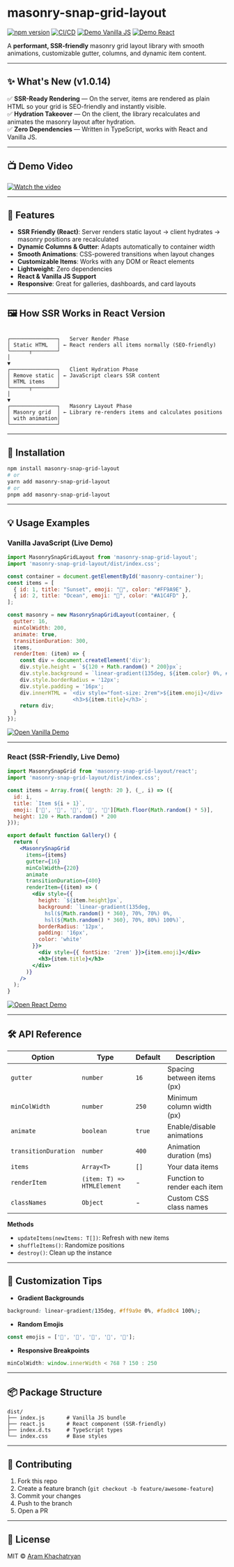 
# masonry-snap-grid-layout

[![npm version](https://img.shields.io/npm/v/masonry-snap-grid-layout?color=brightgreen)](https://www.npmjs.com/package/masonry-snap-grid-layout)
[![CI/CD](https://github.com/khachatryan-dev/masonry-snap-grid-layout/actions/workflows/publish.yml/badge.svg)](https://github.com/khachatryan-dev/masonry-snap-grid-layout/actions)
[![Demo Vanilla JS](https://img.shields.io/badge/demo-vanilla%20js-blue)](https://codesandbox.io/p/sandbox/l9xl7s)
[![Demo React](https://img.shields.io/badge/demo-react-blue)](https://codesandbox.io/p/sandbox/rgxsxp)

A **performant, SSR-friendly** masonry grid layout library with smooth animations, customizable gutter, columns, and dynamic item content.

---

## ✨ What's New (v1.0.14)
✅ **SSR-Ready Rendering** — On the server, items are rendered as plain HTML so your grid is SEO-friendly and instantly visible.  
✅ **Hydration Takeover** — On the client, the library recalculates and animates the masonry layout after hydration.  
✅ **Zero Dependencies** — Written in TypeScript, works with React and Vanilla JS.  

---

## 📺 Demo Video

[![Watch the video](https://img.youtube.com/vi/mHK_6z9WEWs/hqdefault.jpg)](https://www.youtube.com/watch?v=mHK_6z9WEWs)

---

## 🚀 Features

- **SSR Friendly (React)**: Server renders static layout → client hydrates → masonry positions are recalculated
- **Dynamic Columns & Gutter**: Adapts automatically to container width
- **Smooth Animations**: CSS-powered transitions when layout changes
- **Customizable Items**: Works with any DOM or React elements
- **Lightweight**: Zero dependencies
- **React & Vanilla JS Support**
- **Responsive**: Great for galleries, dashboards, and card layouts

---

## 🖼 How SSR Works in React Version

```

┌───────────────┐   Server Render Phase
│ Static HTML   │ ← React renders all items normally (SEO-friendly)
└──────┬────────┘
│
▼
┌───────────────┐   Client Hydration Phase
│ Remove static │ ← JavaScript clears SSR content
│ HTML items    │
└──────┬────────┘
│
▼
┌───────────────┐   Masonry Layout Phase
│ Masonry grid  │ ← Library re-renders items and calculates positions
│ with animation│
└───────────────┘

````

---

## 🔧 Installation

```bash
npm install masonry-snap-grid-layout
# or
yarn add masonry-snap-grid-layout
# or
pnpm add masonry-snap-grid-layout
````

---

## 💡 Usage Examples

### Vanilla JavaScript (Live Demo)

```javascript
import MasonrySnapGridLayout from 'masonry-snap-grid-layout';
import 'masonry-snap-grid-layout/dist/index.css';

const container = document.getElementById('masonry-container');
const items = [
  { id: 1, title: "Sunset", emoji: "🌅", color: "#FF9A9E" },
  { id: 2, title: "Ocean", emoji: "🌊", color: "#A1C4FD" },
];

const masonry = new MasonrySnapGridLayout(container, {
  gutter: 16,
  minColWidth: 200,
  animate: true,
  transitionDuration: 300,
  items,
  renderItem: (item) => {
    const div = document.createElement('div');
    div.style.height = `${120 + Math.random() * 200}px`;
    div.style.background = `linear-gradient(135deg, ${item.color} 0%, #FFFFFF 100%)`;
    div.style.borderRadius = '12px';
    div.style.padding = '16px';
    div.innerHTML = `<div style="font-size: 2rem">${item.emoji}</div>
                     <h3>${item.title}</h3>`;
    return div;
  }
});
```

[![Open Vanilla Demo](https://codesandbox.io/static/img/play-codesandbox.svg)](https://codesandbox.io/p/sandbox/l9xl7s)

---

### React (SSR-Friendly, Live Demo)

```jsx
import MasonrySnapGrid from 'masonry-snap-grid-layout/react';
import 'masonry-snap-grid-layout/dist/index.css';

const items = Array.from({ length: 20 }, (_, i) => ({
  id: i,
  title: `Item ${i + 1}`,
  emoji: ['🌻', '🌈', '🍕', '🎸', '🚀'][Math.floor(Math.random() * 5)],
  height: 120 + Math.random() * 200
}));

export default function Gallery() {
  return (
    <MasonrySnapGrid
      items={items}
      gutter={16}
      minColWidth={220}
      animate
      transitionDuration={400}
      renderItem={(item) => (
        <div style={{
          height: `${item.height}px`,
          background: `linear-gradient(135deg, 
            hsl(${Math.random() * 360}, 70%, 70%) 0%, 
            hsl(${Math.random() * 360}, 70%, 80%) 100%)`,
          borderRadius: '12px',
          padding: '16px',
          color: 'white'
        }}>
          <div style={{ fontSize: '2rem' }}>{item.emoji}</div>
          <h3>{item.title}</h3>
        </div>
      )}
    />
  );
}
```

[![Open React Demo](https://codesandbox.io/static/img/play-codesandbox.svg)](https://codesandbox.io/p/sandbox/rgxsxp)

---

## 🛠️ API Reference

| Option               | Type                       | Default | Description                  |
| -------------------- | -------------------------- | ------- | ---------------------------- |
| `gutter`             | `number`                   | `16`    | Spacing between items (px)   |
| `minColWidth`        | `number`                   | `250`   | Minimum column width (px)    |
| `animate`            | `boolean`                  | `true`  | Enable/disable animations    |
| `transitionDuration` | `number`                   | `400`   | Animation duration (ms)      |
| `items`              | `Array<T>`                 | `[]`    | Your data items              |
| `renderItem`         | `(item: T) => HTMLElement` | -       | Function to render each item |
| `classNames`         | `Object`                   | -       | Custom CSS class names       |

**Methods**

* `updateItems(newItems: T[])`: Refresh with new items
* `shuffleItems()`: Randomize positions
* `destroy()`: Clean up the instance

---

## 🎨 Customization Tips

* **Gradient Backgrounds**

```css
background: linear-gradient(135deg, #ff9a9e 0%, #fad0c4 100%);
```

* **Random Emojis**

```js
const emojis = ['🌻', '🌈', '🍕', '🎸', '🚀'];
```

* **Responsive Breakpoints**

```js
minColWidth: window.innerWidth < 768 ? 150 : 250
```

---

## 📦 Package Structure

```
dist/
├── index.js       # Vanilla JS bundle
├── react.js       # React component (SSR-friendly)
├── index.d.ts     # TypeScript types
└── index.css      # Base styles
```

---

## 🤝 Contributing

1. Fork this repo
2. Create a feature branch (`git checkout -b feature/awesome-feature`)
3. Commit your changes
4. Push to the branch
5. Open a PR

---

## 📄 License

MIT © [Aram Khachatryan](https://github.com/khachatryan-dev)



